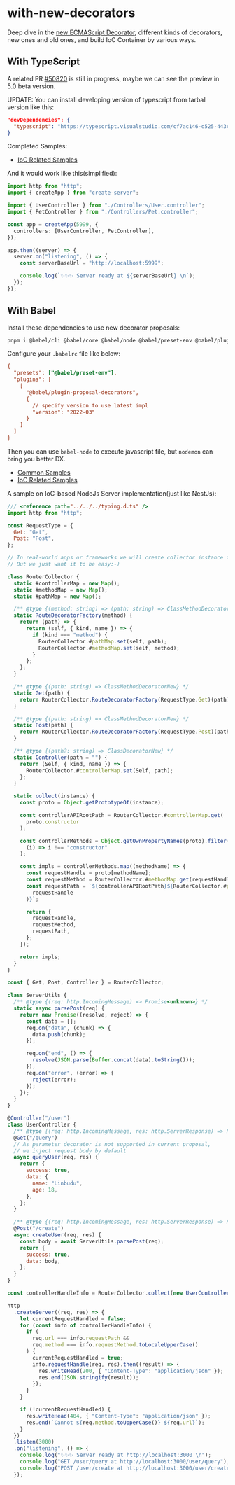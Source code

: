 # with-new-decorators

Deep dive in the [new ECMAScript Decorator](https://github.com/tc39/proposal-decorators), different kinds of decorators, new ones and old ones, and build IoC Container by various ways.

## With TypeScript

A related PR [#50820](https://github.com/microsoft/TypeScript/pull/50820) is still in progress, maybe we can see the preview in 5.0 beta version.

UPDATE: You can install developing version of typescript from tarball version like this:

```json
"devDependencies": {
  "typescript": "https://typescript.visualstudio.com/cf7ac146-d525-443c-b23c-0d58337efebc/_apis/build/builds/137418/artifacts?artifactName=tgz&fileId=AB77B9F7C08B0A35E9947DAD772F3CFFC61A6E13DD551F32AB732DDCDD7DF4F102&fileName=/typescript-5.0.0-insiders.20221101.tgz"
}
```

Completed Samples:

- [IoC Related Samples](packages/with-typescript/ioc/)

And it would work like this(simplified):

```typescript
import http from "http";
import { createApp } from "create-server";

import { UserController } from "./Controllers/User.controller";
import { PetController } from "./Controllers/Pet.controller";

const app = createApp(5999, {
  controllers: [UserController, PetController],
});

app.then((server) => {
  server.on("listening", () => {
    const serverBaseUrl = "http://localhost:5999";

    console.log(`✨✨✨ Server ready at ${serverBaseUrl} \n`);
  });
});
```

## With Babel

Install these dependencies to use new decorator proposals:

```bash
pnpm i @babel/cli @babel/core @babel/node @babel/preset-env @babel/plugin-proposal-decorators --save-dev
```

Configure your `.babelrc` file like below:

```ini
{
  "presets": ["@babel/preset-env"],
  "plugins": [
    [
      "@babel/plugin-proposal-decorators",
      {
        // specify version to use latest impl
        "version": "2022-03"
      }
    ]
  ]
}
```

Then you can use `babel-node` to execute javascript file, but `nodemon` can bring you better DX.

- [Common Samples](packages/with-babel/samples/)
- [IoC Related Samples](packages/with-babel/ioc)

A sample on IoC-based NodeJs Server implementation(just like NestJs):

```javascript
/// <reference path="../../../typing.d.ts" />
import http from "http";

const RequestType = {
  Get: "Get",
  Post: "Post",
};

// In real-world apps or frameworks we will create collector instance for every controller
// But we just want it to be easy:-)

class RouterCollector {
  static #controllerMap = new Map();
  static #methodMap = new Map();
  static #pathMap = new Map();

  /** @type {(method: string) => (path: string) => ClassMethodDecoratorNew} */
  static RouteDecoratorFactory(method) {
    return (path) => {
      return (self, { kind, name }) => {
        if (kind === "method") {
          RouterCollector.#pathMap.set(self, path);
          RouterCollector.#methodMap.set(self, method);
        }
      };
    };
  }

  /** @type {(path: string) => ClassMethodDecoratorNew} */
  static Get(path) {
    return RouterCollector.RouteDecoratorFactory(RequestType.Get)(path);
  }

  /** @type {(path: string) => ClassMethodDecoratorNew} */
  static Post(path) {
    return RouterCollector.RouteDecoratorFactory(RequestType.Post)(path);
  }

  /** @type {(path?: string) => ClassDecoratorNew} */
  static Controller(path = "") {
    return (Self, { kind, name }) => {
      RouterCollector.#controllerMap.set(Self, path);
    };
  }

  static collect(instance) {
    const proto = Object.getPrototypeOf(instance);

    const controllerAPIRootPath = RouterCollector.#controllerMap.get(
      proto.constructor
    );

    const controllerMethods = Object.getOwnPropertyNames(proto).filter(
      (i) => i !== "constructor"
    );

    const impls = controllerMethods.map((methodName) => {
      const requestHandle = proto[methodName];
      const requestMethod = RouterCollector.#methodMap.get(requestHandle);
      const requestPath = `${controllerAPIRootPath}${RouterCollector.#pathMap.get(
        requestHandle
      )}`;

      return {
        requestHandle,
        requestMethod,
        requestPath,
      };
    });

    return impls;
  }
}

const { Get, Post, Controller } = RouterCollector;

class ServerUtils {
  /** @type {(req: http.IncomingMessage) => Promise<unknown>} */
  static async parsePost(req) {
    return new Promise((resolve, reject) => {
      const data = [];
      req.on("data", (chunk) => {
        data.push(chunk);
      });

      req.on("end", () => {
        resolve(JSON.parse(Buffer.concat(data).toString()));
      });
      req.on("error", (error) => {
        reject(error);
      });
    });
  }
}

@Controller("/user")
class UserController {
  /** @type {(req: http.IncomingMessage, res: http.ServerResponse) => Promise<unknown>} */
  @Get("/query")
  // As parameter decorator is not supported in current proposal,
  // we inject request body by default
  async queryUser(req, res) {
    return {
      success: true,
      data: {
        name: "Linbudu",
        age: 18,
      },
    };
  }

  /** @type {(req: http.IncomingMessage, res: http.ServerResponse) => Promise<unknown>} */
  @Post("/create")
  async createUser(req, res) {
    const body = await ServerUtils.parsePost(req);
    return {
      success: true,
      data: body,
    };
  }
}

const controllerHandleInfo = RouterCollector.collect(new UserController());

http
  .createServer((req, res) => {
    let currentRequestHandled = false;
    for (const info of controllerHandleInfo) {
      if (
        req.url === info.requestPath &&
        req.method === info.requestMethod.toLocaleUpperCase()
      ) {
        currentRequestHandled = true;
        info.requestHandle(req, res).then((result) => {
          res.writeHead(200, { "Content-Type": "application/json" });
          res.end(JSON.stringify(result));
        });
      }
    }

    if (!currentRequestHandled) {
      res.writeHead(404, { "Content-Type": "application/json" });
      res.end(`Cannot ${req.method.toUpperCase()} ${req.url}`);
    }
  })
  .listen(3000)
  .on("listening", () => {
    console.log("✨✨✨ Server ready at http://localhost:3000 \n");
    console.log("GET /user/query at http://localhost:3000/user/query");
    console.log("POST /user/create at http://localhost:3000/user/create \n");
  });
```
